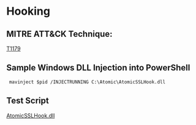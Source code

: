 # Hooking

## MITRE ATT&CK Technique:
[T1179](https://attack.mitre.org/wiki/Technique/T1179)

## Sample Windows DLL Injection into PowerShell

     mavinject $pid /INJECTRUNNING C:\Atomic\AtomicSSLHook.dll

## Test Script

[AtomicSSLHook.dll](https://github.com/redcanaryco/atomic-red-team/blob/master/Windows/Payloads/Hooking/)
